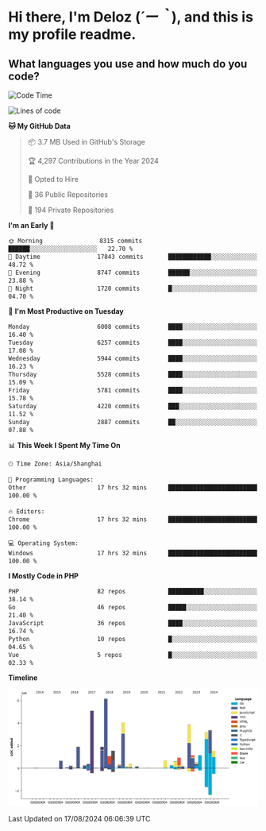 # **Hi there, I'm Deloz (*´ー｀*), and this is my profile readme.**

## **What languages you use and how much do you code?**

<!--START_SECTION:waka-->
![Code Time](http://img.shields.io/badge/Code%20Time-4%2C553%20hrs%2036%20mins-blue)

![Lines of code](https://img.shields.io/badge/From%20Hello%20World%20I%27ve%20Written-41.9%20million%20lines%20of%20code-blue)

**🐱 My GitHub Data** 

> 📦 3.7 MB Used in GitHub's Storage 
 > 
> 🏆 4,297 Contributions in the Year 2024
 > 
> 💼 Opted to Hire
 > 
> 📜 36 Public Repositories 
 > 
> 🔑 194 Private Repositories 
 > 
**I'm an Early 🐤** 

```text
🌞 Morning                8315 commits        ██████░░░░░░░░░░░░░░░░░░░   22.70 % 
🌆 Daytime                17843 commits       ████████████░░░░░░░░░░░░░   48.72 % 
🌃 Evening                8747 commits        ██████░░░░░░░░░░░░░░░░░░░   23.88 % 
🌙 Night                  1720 commits        █░░░░░░░░░░░░░░░░░░░░░░░░   04.70 % 
```
📅 **I'm Most Productive on Tuesday** 

```text
Monday                   6008 commits        ████░░░░░░░░░░░░░░░░░░░░░   16.40 % 
Tuesday                  6257 commits        ████░░░░░░░░░░░░░░░░░░░░░   17.08 % 
Wednesday                5944 commits        ████░░░░░░░░░░░░░░░░░░░░░   16.23 % 
Thursday                 5528 commits        ████░░░░░░░░░░░░░░░░░░░░░   15.09 % 
Friday                   5781 commits        ████░░░░░░░░░░░░░░░░░░░░░   15.78 % 
Saturday                 4220 commits        ███░░░░░░░░░░░░░░░░░░░░░░   11.52 % 
Sunday                   2887 commits        ██░░░░░░░░░░░░░░░░░░░░░░░   07.88 % 
```


📊 **This Week I Spent My Time On** 

```text
🕑︎ Time Zone: Asia/Shanghai

💬 Programming Languages: 
Other                    17 hrs 32 mins      █████████████████████████   100.00 % 

🔥 Editors: 
Chrome                   17 hrs 32 mins      █████████████████████████   100.00 % 

💻 Operating System: 
Windows                  17 hrs 32 mins      █████████████████████████   100.00 % 
```

**I Mostly Code in PHP** 

```text
PHP                      82 repos            ██████████░░░░░░░░░░░░░░░   38.14 % 
Go                       46 repos            █████░░░░░░░░░░░░░░░░░░░░   21.40 % 
JavaScript               36 repos            ████░░░░░░░░░░░░░░░░░░░░░   16.74 % 
Python                   10 repos            █░░░░░░░░░░░░░░░░░░░░░░░░   04.65 % 
Vue                      5 repos             █░░░░░░░░░░░░░░░░░░░░░░░░   02.33 % 
```



**Timeline**

![Lines of Code chart](https://raw.githubusercontent.com/deloz/deloz/main/assets/bar_graph.png)


 Last Updated on 17/08/2024 06:06:39 UTC
<!--END_SECTION:waka-->
